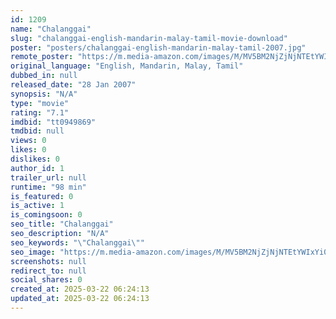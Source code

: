 ```yaml
---
id: 1209
name: "Chalanggai"
slug: "chalanggai-english-mandarin-malay-tamil-movie-download"
poster: "posters/chalanggai-english-mandarin-malay-tamil-2007.jpg"
remote_poster: "https://m.media-amazon.com/images/M/MV5BM2NjZjNjNTEtYWIxYi00YzA3LWJiMzYtYjFhMGJkNTViOTFlXkEyXkFqcGdeQXVyMDM3MzU0Ng@@._V1_SX300.jpg"
original_language: "English, Mandarin, Malay, Tamil"
dubbed_in: null
released_date: "28 Jan 2007"
synopsis: "N/A"
type: "movie"
rating: "7.1"
imdbid: "tt0949869"
tmdbid: null
views: 0
likes: 0
dislikes: 0
author_id: 1
trailer_url: null
runtime: "98 min"
is_featured: 0
is_active: 1
is_comingsoon: 0
seo_title: "Chalanggai"
seo_description: "N/A"
seo_keywords: "\"Chalanggai\""
seo_image: "https://m.media-amazon.com/images/M/MV5BM2NjZjNjNTEtYWIxYi00YzA3LWJiMzYtYjFhMGJkNTViOTFlXkEyXkFqcGdeQXVyMDM3MzU0Ng@@._V1_SX300.jpg"
screenshots: null
redirect_to: null
social_shares: 0
created_at: 2025-03-22 06:24:13
updated_at: 2025-03-22 06:24:13
---
```


